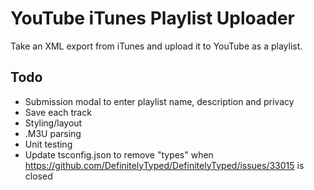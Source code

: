 # YouTube iTunes Playlist Uploader
Take an XML export from iTunes and upload it to YouTube as a playlist.

## Todo
- Submission modal to enter playlist name, description and privacy
- Save each track
- Styling/layout
- .M3U parsing
- Unit testing
- Update tsconfig.json to remove "types" when https://github.com/DefinitelyTyped/DefinitelyTyped/issues/33015 is closed